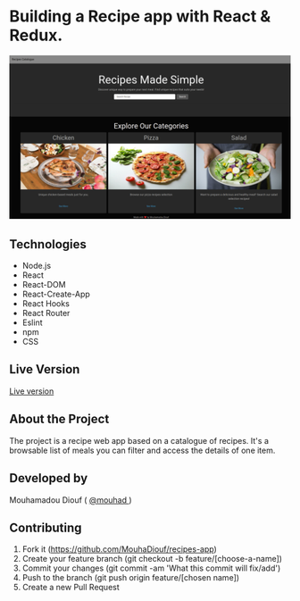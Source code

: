 # Building a Recipe app with React & Redux.
![screenshot](./src/pictures/app-screenshot.png)
## Technologies

- Node.js
- React
- React-DOM
- React-Create-App
- React Hooks
- React Router
- Eslint
- npm
- CSS

## Live Version 
<a href="https://react-meals-recipe.netlify.app/" target="_blank" > Live version </a>

## About the Project

The project is a recipe web app based on a catalogue of recipes. It's a browsable list of meals you can filter and access the details of one item. 


## Developed by

Mouhamadou Diouf ( <a href="https://github.com/MouhaDiouf"> @mouhad </a>)


## Contributing

1. Fork it (https://github.com/MouhaDiouf/recipes-app)
2. Create your feature branch (git checkout -b feature/[choose-a-name])
3. Commit your changes (git commit -am 'What this commit will fix/add')
4. Push to the branch (git push origin feature/[chosen name])
5. Create a new Pull Request
